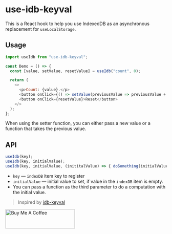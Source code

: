 # use-idb-keyval

This is a React hook to help you use IndexedDB as an asynchronous replacement for `useLocalStorage`. 

## Usage

```javascript
import useIdb from "use-idb-keyval";

const Demo = () => {
  const [value, setValue, resetValue] = useIdb("count", 0);

  return (
    <>
      <p>Count: {value}.</p>
      <button onClick={() => setValue(previousValue => previousValue + 1)}>Increment</button>
      <button onClick={resetValue}>Reset</button>
    </>
  );
};
```

When using the setter function, you can either pass a new value or a function that takes the previous value.

## API

```javascript
useIdb(key);
useIdb(key, initialValue);
useIdb(key, initialValue, (inititalValue) => { doSomething(initialValue});
```

- `key` &mdash; `indexDB` item key to register
- `initialValue` &mdash; initial value to set, if value in the `indexDB` item is empty.
- You can pass a function as the third parameter to do a computation with the initial value.

> Inspired by [idb-keyval](https://github.com/jakearchibald/idb-keyval)


<a href="https://www.buymeacoffee.com/blp" target="_blank"><img width="217" height="60" src="https://cdn.buymeacoffee.com/buttons/v2/default-yellow.png" alt="Buy Me A Coffee"></a>
